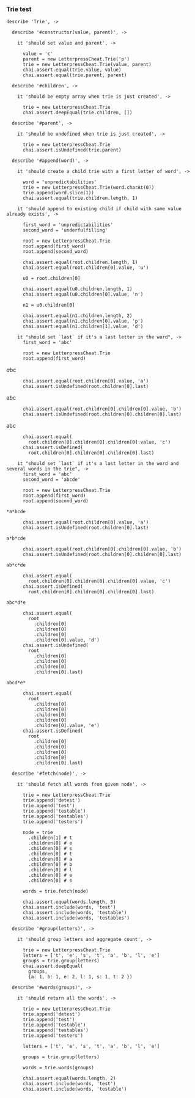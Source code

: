### Trie test

    describe 'Trie', ->

      describe '#constructor(value, parent)', ->

        it 'should set value and parent', ->

          value = 'c'
          parent = new LetterpressCheat.Trie('p')
          trie = new LetterpressCheat.Trie(value, parent)
          chai.assert.equal(trie.value, value)
          chai.assert.equal(trie.parent, parent)

      describe '#children', ->

        it 'should be empty array when trie is just created', ->

          trie = new LetterpressCheat.Trie
          chai.assert.deepEqual(trie.children, [])

      describe '#parent', ->

        it 'should be undefined when trie is just created', ->

          trie = new LetterpressCheat.Trie
          chai.assert.isUndefined(trie.parent)

      describe '#append(word)', ->

        it 'should create a child trie with a first letter of word', ->

          word = 'unpredictabilities'
          trie = new LetterpressCheat.Trie(word.charAt(0))
          trie.append(word.slice(1))
          chai.assert.equal(trie.children.length, 1)

        it 'should append to existing child if child with same value already exists', ->

          first_word = 'unpredictabilities'
          second_word = 'underfulfilling'

          root = new LetterpressCheat.Trie
          root.append(first_word)
          root.append(second_word)

          chai.assert.equal(root.children.length, 1)
          chai.assert.equal(root.children[0].value, 'u')

          u0 = root.children[0]

          chai.assert.equal(u0.children.length, 1)
          chai.assert.equal(u0.children[0].value, 'n')

          n1 = u0.children[0]

          chai.assert.equal(n1.children.length, 2)
          chai.assert.equal(n1.children[0].value, 'p')
          chai.assert.equal(n1.children[1].value, 'd')

        it "should set `last` if it's a last letter in the word", ->
          first_word = 'abc'

          root = new LetterpressCheat.Trie
          root.append(first_word)

*a*bc

          chai.assert.equal(root.children[0].value, 'a')
          chai.assert.isUndefined(root.children[0].last)

a*b*c

          chai.assert.equal(root.children[0].children[0].value, 'b')
          chai.assert.isUndefined(root.children[0].children[0].last)

ab*c*

          chai.assert.equal(
            root.children[0].children[0].children[0].value, 'c')
          chai.assert.isDefined(
            root.children[0].children[0].children[0].last)

        it "should set `last` if it's a last letter in the word and several words in the trie", ->
          first_word = 'abc'
          second_word = 'abcde'

          root = new LetterpressCheat.Trie
          root.append(first_word)
          root.append(second_word)

`*a*bcde`

          chai.assert.equal(root.children[0].value, 'a')
          chai.assert.isUndefined(root.children[0].last)

`a*b*cde`

          chai.assert.equal(root.children[0].children[0].value, 'b')
          chai.assert.isUndefined(root.children[0].children[0].last)

`ab*c*de`

          chai.assert.equal(
            root.children[0].children[0].children[0].value, 'c')
          chai.assert.isDefined(
            root.children[0].children[0].children[0].last)

`abc*d*e`

          chai.assert.equal(
            root
              .children[0]
              .children[0]
              .children[0]
              .children[0].value, 'd')
          chai.assert.isUndefined(
            root
              .children[0]
              .children[0]
              .children[0]
              .children[0].last)

`abcd*e*`

          chai.assert.equal(
            root
              .children[0]
              .children[0]
              .children[0]
              .children[0]
              .children[0].value, 'e')
          chai.assert.isDefined(
            root
              .children[0]
              .children[0]
              .children[0]
              .children[0]
              .children[0].last)

      describe '#fetch(node)', ->

        it 'should fetch all words from given node', ->

          trie = new LetterpressCheat.Trie
          trie.append('detest')
          trie.append('test')
          trie.append('testable')
          trie.append('testables')
          trie.append('testers')

          node = trie
            .children[1] # t
            .children[0] # e
            .children[0] # s
            .children[0] # t
            .children[0] # a
            .children[0] # b
            .children[0] # l
            .children[0] # e
            .children[0] # s

          words = trie.fetch(node)

          chai.assert.equal(words.length, 3)
          chai.assert.include(words, 'test')
          chai.assert.include(words, 'testable')
          chai.assert.include(words, 'testables')

      describe '#group(letters)', ->

        it 'should group letters and aggregate count', ->

          trie = new LetterpressCheat.Trie
          letters = ['t', 'e', 's', 't', 'a', 'b', 'l', 'e']
          groups = trie.group(letters)
          chai.assert.deepEqual(
            groups,
            {a: 1, b: 1, e: 2, l: 1, s: 1, t: 2 })

      describe '#words(groups)', ->

        it 'should return all the words', ->

          trie = new LetterpressCheat.Trie
          trie.append('detest')
          trie.append('test')
          trie.append('testable')
          trie.append('testables')
          trie.append('testers')

          letters = ['t', 'e', 's', 't', 'a', 'b', 'l', 'e']

          groups = trie.group(letters)

          words = trie.words(groups)

          chai.assert.equal(words.length, 2)
          chai.assert.include(words, 'test')
          chai.assert.include(words, 'testable')